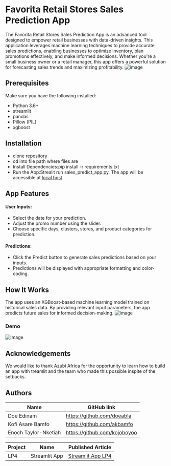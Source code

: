 # Favorita Retail Stores Sales Prediction App
The Favorita Retail Stores Sales Prediction App is an advanced tool designed to empower retail businesses with data-driven insights. This application leverages machine learning techniques to provide accurate sales predictions, enabling businesses to optimize inventory, plan promotions effectively, and make informed decisions. Whether you're a small business owner or a retail manager, this app offers a powerful solution for forecasting sales trends and maximizing profitability.
![image](https://github.com/doeabla/Sales_predict_app/assets/137217264/eba4c17c-133a-4d46-879c-09c35a0b99cc)

 

## Prerequisites
Make sure you have the following installed:
* Python 3.6+
* streamlit
* pandas
* Pillow (PIL)
* xgboost

 

## Installation
* clone [repository](https://github.com/doeabla/Sales_predict_app.git)
* cd into file path where files are
* Install Dependencies:pip install -r requirements.txt
* Run the App:Strealit run sales_predict_app.py. The app will be accessible at [local host](http://localhost:8501/)

 

## App Features
#### User Inputs:
* Select the date for your prediction.
* Adjust the promo number using the slider.
* Choose specific days, clusters, stores, and product categories for prediction.
#### Predictions:
* Click the Predict button to generate sales predictions based on your inputs.
* Predictions will be displayed with appropriate formatting and color-coding.

 

## How It Works
The app uses an XGBoost-based machine learning model trained on historical sales data. By providing relevant input parameters, the app predicts future sales for informed decision-making.
![image](https://github.com/doeabla/Sales_predict_app/assets/137217264/48f7df9c-f153-44a0-abf0-0431dcfaa3ce)

 

### Demo
![image](https://github.com/doeabla/Sales_predict_app/assets/137217264/4a121425-526a-43e0-898c-03e80e93eeb1)

 

## Acknowledgements
We would like to thank Azubi Africa for the opportunity to learn how to build an app with treamlit and the team who made this possible inspite of the setbacks.

 

 

## Authors
| Name | GitHub link |
| ---- | ---- |
| Doe Edinam                   | https://github.com/doeabla         |
| Kofi Asare Bamfo             | https://github.com/akbamfo         |
| Enoch Taylor-Nketiah         | https://github.com/kojoboyoo       |

 

 

| Project |	Name |	Published Article |	
| ---- | -----| ----- | 
| LP4	| Streamlit App |	[Streamlit App LP4](https://medium.com/@eadoe97/predicting-favoritas-future-a-regression-analysis-approach-to-sales-prediction-79692378793f) |